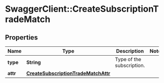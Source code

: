 # SwaggerClient::CreateSubscriptionTradeMatch

## Properties
Name | Type | Description | Notes
------------ | ------------- | ------------- | -------------
**type** | **String** | Type of the subscription. | 
**attr** | [**CreateSubscriptionTradeMatchAttr**](CreateSubscriptionTradeMatchAttr.md) |  | 

